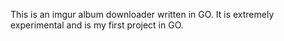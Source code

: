 This is an imgur album downloader written in GO. 
It is extremely experimental and is my first project in GO. 
